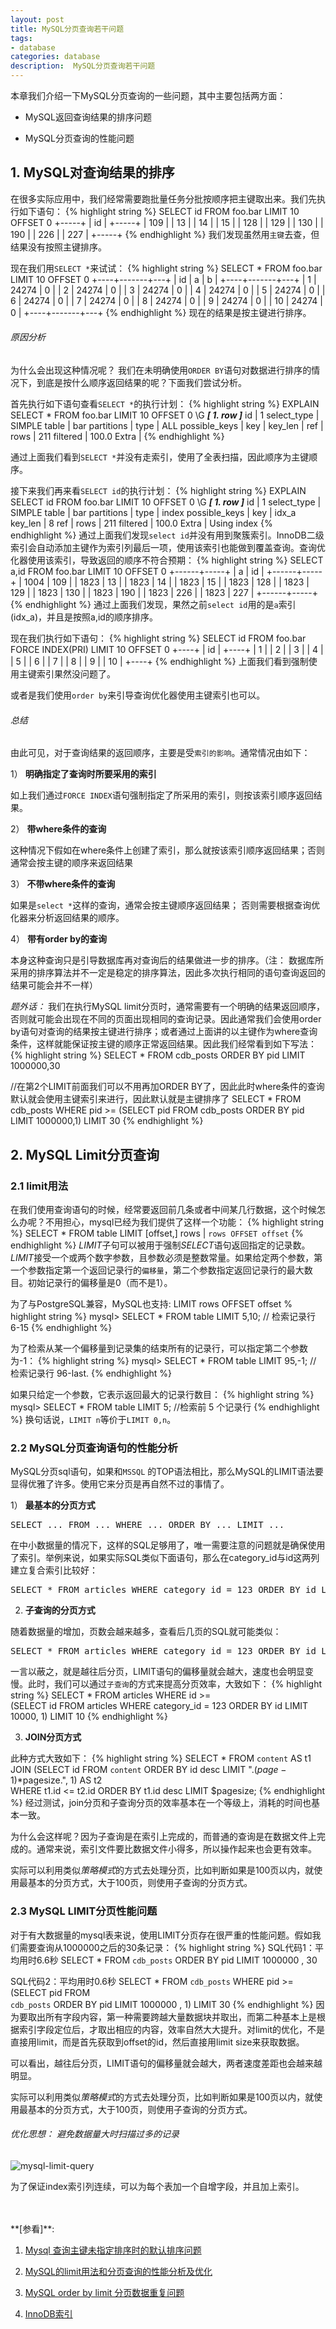 ```yaml
---
layout: post
title: MySQL分页查询若干问题
tags:
- database
categories: database
description:  MySQL分页查询若干问题
---
```



本章我们介绍一下MySQL分页查询的一些问题，其中主要包括两方面：

* MySQL返回查询结果的排序问题

* MySQL分页查询的性能问题


<!-- more -->

## 1. MySQL对查询结果的排序

在很多实际应用中，我们经常需要跑批量任务分批按顺序把主键取出来。我们先执行如下语句：
{% highlight string %}
SELECT id FROM foo.bar LIMIT 10 OFFSET 0
+-----+
| id  |
+-----+
| 109 |
| 13  |
| 14  |
| 15  |
| 128 |
| 129 |
| 130 |
| 190 |
| 226 |
| 227 |
+-----+
{% endhighlight %}
我们发现虽然用```主键```去查，但结果没有按照主键排序。

现在我们用```SELECT *```来试试：
{% highlight string %}
SELECT * FROM foo.bar LIMIT 10 OFFSET 0
+----+-------+---+
| id | a     | b |
+----+-------+---+
| 1  | 24274 | 0 |
| 2  | 24274 | 0 |
| 3  | 24274 | 0 |
| 4  | 24274 | 0 |
| 5  | 24274 | 0 |
| 6  | 24274 | 0 |
| 7  | 24274 | 0 |
| 8  | 24274 | 0 |
| 9  | 24274 | 0 |
| 10 | 24274 | 0 |
+----+-------+---+
{% endhighlight %}
现在的结果是按主键进行排序。

###### 原因分析
为什么会出现这种情况呢？ 我们在未明确使用```ORDER BY```语句对数据进行排序的情况下，到底是按什么顺序返回结果的呢？下面我们尝试分析。

首先执行如下语句查看```SELECT *```的执行计划：
{% highlight string %}
EXPLAIN SELECT * FROM foo.bar LIMIT 10 OFFSET 0 \G
***************************[ 1. row ]***************************
id            | 1
select_type   | SIMPLE
table         | bar
partitions    | <null>
type          | ALL
possible_keys | <null>
key           | <null>
key_len       | <null>
ref           | <null>
rows          | 211
filtered      | 100.0
Extra         | <null>
{% endhighlight %}

通过上面我们看到```SELECT *```并没有走索引，使用了全表扫描，因此顺序为主键顺序。

接下来我们再来看```SELECT id```的执行计划：
{% highlight string %}
EXPLAIN SELECT id FROM foo.bar LIMIT 10 OFFSET 0 \G
***************************[ 1. row ]***************************
id            | 1
select_type   | SIMPLE
table         | bar
partitions    | <null>
type          | index
possible_keys | <null>
key           | idx_a
key_len       | 8
ref           | <null>
rows          | 211
filtered      | 100.0
Extra         | Using index
{% endhighlight %}
通过上面我们发现```select id```并没有用到聚簇索引。InnoDB二级索引会自动添加主键作为索引列最后一项，使用该索引也能做到覆盖查询。查询优化器使用该索引，导致返回的顺序不符合预期：
{% highlight string %}
SELECT a,id FROM foo.bar LIMIT 10 OFFSET 0
+------+-----+
| a    | id  |
+------+-----+
| 1004 | 109 |
| 1823 | 13  |
| 1823 | 14  |
| 1823 | 15  |
| 1823 | 128 |
| 1823 | 129 |
| 1823 | 130 |
| 1823 | 190 |
| 1823 | 226 |
| 1823 | 227 |
+------+-----+
{% endhighlight %}
通过上面我们发现，果然之前```select id```用的是```a```索引(idx_a)，并且是按照a,id的顺序排序。

现在我们执行如下语句：
{% highlight string %}
SELECT id FROM foo.bar FORCE INDEX(PRI) LIMIT 10 OFFSET 0
+----+
| id |
+----+
| 1  |
| 2  |
| 3  |
| 4  |
| 5  |
| 6  |
| 7  |
| 8  |
| 9  |
| 10 |
+----+
{% endhighlight %}
上面我们看到强制使用主键索引果然没问题了。

或者是我们使用```order by```来引导查询优化器使用主键索引也可以。

###### 总结

由此可见，对于查询结果的返回顺序，主要是受```索引的影响```。通常情况由如下：

1） **明确指定了查询时所要采用的索引**

如上我们通过```FORCE INDEX```语句强制指定了所采用的索引，则按该索引顺序返回结果。

2） **带where条件的查询**

这种情况下假如在where条件上创建了索引，那么就按该索引顺序返回结果；否则通常会按主键的顺序来返回结果

3） **不带where条件的查询**

如果是```select *```这样的查询，通常会按主键顺序返回结果； 否则需要根据查询优化器来分析返回结果的顺序。

4） **带有order by的查询**

本身这种查询只是引导数据库再对查询后的结果做进一步的排序。（注： 数据库所采用的排序算法并不一定是稳定的排序算法，因此多次执行相同的语句查询返回的结果可能会并不一样）

*题外话：* 我们在执行MySQL limit分页时，通常需要有一个明确的结果返回顺序，否则就可能会出现在不同的页面出现相同的查询记录。因此通常我们会使用order by语句对查询的结果按主键进行排序；或者通过上面讲的以主键作为where查询条件，这样就能保证按主键的顺序正常返回结果。因此我们经常看到如下写法：
{% highlight string %}
SELECT * FROM cdb_posts ORDER BY pid LIMIT 1000000,30


//在第2个LIMIT前面我们可以不用再加ORDER BY了，因此此时where条件的查询默认就会使用主键索引来进行，因此默认就是主键排序了
SELECT * FROM cdb_posts WHERE pid >= (SELECT pid FROM  cdb_posts ORDER BY pid LIMIT 1000000,1) LIMIT 30
{% endhighlight %}

## 2. MySQL Limit分页查询

### 2.1 limit用法
在我们使用查询语句的时候，经常要返回前几条或者中间某几行数据，这个时候怎么办呢？不用担心，mysql已经为我们提供了这样一个功能：
{% highlight string %}
SELECT * FROM table LIMIT [offset,] rows | `rows OFFSET offset`
{% endhighlight %}
*LIMIT*子句可以被用于强制*SELECT*语句返回指定的记录数。*LIMIT*接受一个或两个数字参数，且参数必须是整数常量。如果给定两个参数，第一个参数指定第一个返回记录行的```偏移量```，第二个参数指定返回记录行的最大数目。初始记录行的偏移量是0（而不是1）。

为了与PostgreSQL兼容，MySQL也支持: LIMIT rows OFFSET offset
% highlight string %}
mysql> SELECT * FROM table LIMIT 5,10; // 检索记录行 6-15 
{% endhighlight %}

为了检索从某一个偏移量到记录集的结束所有的记录行，可以指定第二个参数为-1：
{% highlight string %}
mysql> SELECT * FROM table LIMIT 95,-1; // 检索记录行 96-last.
{% endhighlight %}

如果只给定一个参数，它表示返回最大的记录行数目：
{% highlight string %}
mysql> SELECT * FROM table LIMIT 5; //检索前 5 个记录行 
{% endhighlight %}
换句话说，```LIMIT n```等价于```LIMIT 0,n```。

### 2.2 MySQL分页查询语句的性能分析
MySQL分页sql语句，如果和```MSSQL``` 的TOP语法相比，那么MySQL的LIMIT语法要显得优雅了许多。使用它来分页是再自然不过的事情了。

1） **最基本的分页方式**
<pre>
SELECT ... FROM ... WHERE ... ORDER BY ... LIMIT ...
</pre>
在中小数据量的情况下，这样的SQL足够用了，唯一需要注意的问题就是确保使用了索引。举例来说，如果实际SQL类似下面语句，那么在category_id与id这两列建立复合索引比较好：
<pre>
SELECT * FROM articles WHERE category_id = 123 ORDER BY id LIMIT 50, 10
</pre>

2) **子查询的分页方式**

随着数据量的增加，页数会越来越多，查看后几页的SQL就可能类似：
<pre>
SELECT * FROM articles WHERE category_id = 123 ORDER BY id LIMIT 10000, 10
</pre>
一言以蔽之，就是越往后分页，LIMIT语句的偏移量就会越大，速度也会明显变慢。此时，我们可以通过```子查询```的方式来提高分页效率，大致如下：
{% highlight string %}
SELECT * FROM articles WHERE  id >=  
(SELECT id FROM articles  WHERE category_id = 123 ORDER BY id LIMIT 10000, 1) LIMIT 10
{% endhighlight %}

3) **JOIN分页方式**

此种方式大致如下：
{% highlight string %}
SELECT * FROM `content` AS t1   
JOIN (SELECT id FROM `content` ORDER BY id desc LIMIT ".($page-1)*$pagesize.", 1) AS t2   
WHERE t1.id <= t2.id ORDER BY t1.id desc LIMIT $pagesize; 
{% endhighlight %}
经过测试，join分页和子查询分页的效率基本在一个等级上，消耗的时间也基本一致。

为什么会这样呢？因为子查询是在索引上完成的，而普通的查询是在数据文件上完成的。通常来说，索引文件要比数据文件小得多，所以操作起来也会更有效率。

实际可以利用类似*策略模式*的方式去处理分页，比如判断如果是100页以内，就使用最基本的分页方式，大于100页，则使用子查询的分页方式。

### 2.3 MySQL LIMIT分页性能问题
对于有大数据量的mysql表来说，使用LIMIT分页存在很严重的性能问题。假如我们需要查询从1000000之后的30条记录：
{% highlight string %}
SQL代码1：平均用时6.6秒 SELECT * FROM `cdb_posts` ORDER BY pid LIMIT 1000000 , 30

SQL代码2：平均用时0.6秒 SELECT * FROM `cdb_posts` WHERE pid >= (SELECT pid FROM  
`cdb_posts` ORDER BY pid LIMIT 1000000 , 1) LIMIT 30
{% endhighlight %}
因为要取出所有字段内容，第一种需要跨越大量数据块并取出，而第二种基本上是根据索引字段定位后，才取出相应的内容，效率自然大大提升。对limit的优化，不是直接用limit，而是首先获取到offset的id，然后直接用limit size来获取数据。

可以看出，越往后分页，LIMIT语句的偏移量就会越大，两者速度差距也会越来越明显。

实际可以利用类似*策略模式*的方式去处理分页，比如判断如果是100页以内，就使用最基本的分页方式，大于100页，则使用子查询的分页方式。

###### 优化思想： 避免数据量大时扫描过多的记录

![mysql-limit-query](https://ivanzz1001.github.io/records/assets/img/db/mysql-limit-query.png)

为了保证index索引列连续，可以为每个表加一个自增字段，并且加上索引。


<br />
<br />
**[参看]**:


1. [Mysql 查询主键未指定排序时的默认排序问题](https://blog.csdn.net/weixin_34010949/article/details/91381143)

2. [MySQL的limit用法和分页查询的性能分析及优化](https://segmentfault.com/a/1190000008859706?utm_source=tag-newest)

3. [MySQL order by limit 分页数据重复问题](https://www.jianshu.com/p/544c319fd838)

3. [InnoDB索引](https://www.cnblogs.com/cjsblog/p/8447325.html)

<br />
<br />
<br />

